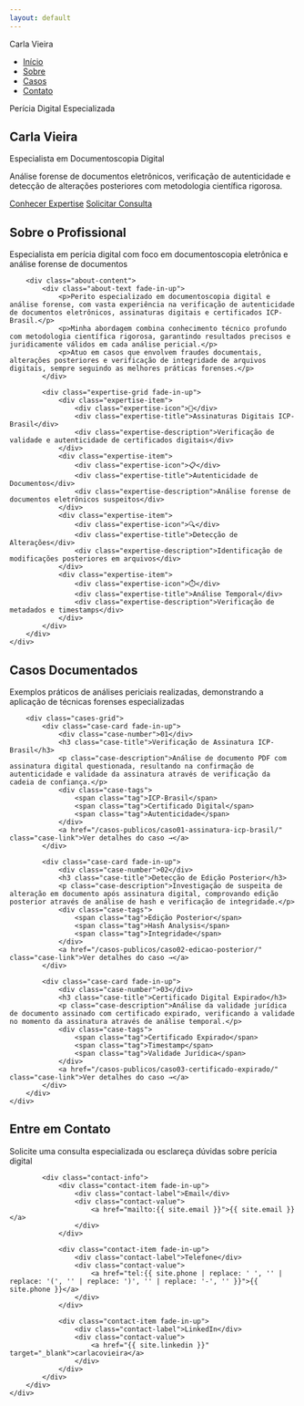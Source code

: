 ```yaml
---
layout: default
---
```


<div class="scroll-progress"></div>

<nav class="nav" id="navbar">
    <div class="nav-container">
        <div class="nav-logo">Carla Vieira</div>
        <ul class="nav-links">
            <li><a href="#home">Início</a></li>
            <li><a href="#about">Sobre</a></li>
            <li><a href="#cases">Casos</a></li>
            <li><a href="#contact">Contato</a></li>
        </ul>
    </div>
</nav>

<section class="hero" id="home">
    <div class="hero-content">
        <div class="hero-badge">Perícia Digital Especializada</div>
        <h1 class="hero-title">Carla Vieira</h1>
        <p class="hero-subtitle">Especialista em Documentoscopia Digital</p>
        <p class="hero-description">Análise forense de documentos eletrônicos, verificação de autenticidade e detecção de alterações posteriores com metodologia científica rigorosa.</p>
        <div class="cta-buttons">
            <a href="#about" class="btn btn-primary">Conhecer Expertise</a>
            <a href="#contact" class="btn btn-secondary">Solicitar Consulta</a>
        </div>
    </div>
</section>

<section class="section about" id="about">
    <div class="container">
        <h2 class="section-title fade-in-up">Sobre o Profissional</h2>
        <p class="section-subtitle fade-in-up">Especialista em perícia digital com foco em documentoscopia eletrônica e análise forense de documentos</p>
        
        <div class="about-content">
            <div class="about-text fade-in-up">
                <p>Perito especializado em documentoscopia digital e análise forense, com vasta experiência na verificação de autenticidade de documentos eletrônicos, assinaturas digitais e certificados ICP-Brasil.</p>
                <p>Minha abordagem combina conhecimento técnico profundo com metodologia científica rigorosa, garantindo resultados precisos e juridicamente válidos em cada análise pericial.</p>
                <p>Atuo em casos que envolvem fraudes documentais, alterações posteriores e verificação de integridade de arquivos digitais, sempre seguindo as melhores práticas forenses.</p>
            </div>
            
            <div class="expertise-grid fade-in-up">
                <div class="expertise-item">
                    <div class="expertise-icon">🔐</div>
                    <div class="expertise-title">Assinaturas Digitais ICP-Brasil</div>
                    <div class="expertise-description">Verificação de validade e autenticidade de certificados digitais</div>
                </div>
                <div class="expertise-item">
                    <div class="expertise-icon">📋</div>
                    <div class="expertise-title">Autenticidade de Documentos</div>
                    <div class="expertise-description">Análise forense de documentos eletrônicos suspeitos</div>
                </div>
                <div class="expertise-item">
                    <div class="expertise-icon">🔍</div>
                    <div class="expertise-title">Detecção de Alterações</div>
                    <div class="expertise-description">Identificação de modificações posteriores em arquivos</div>
                </div>
                <div class="expertise-item">
                    <div class="expertise-icon">⏱️</div>
                    <div class="expertise-title">Análise Temporal</div>
                    <div class="expertise-description">Verificação de metadados e timestamps</div>
                </div>
            </div>
        </div>
    </div>
</section>

<section class="section cases" id="cases">
    <div class="container">
        <h2 class="section-title fade-in-up">Casos Documentados</h2>
        <p class="section-subtitle fade-in-up">Exemplos práticos de análises periciais realizadas, demonstrando a aplicação de técnicas forenses especializadas</p>
        
        <div class="cases-grid">
            <div class="case-card fade-in-up">
                <div class="case-number">01</div>
                <h3 class="case-title">Verificação de Assinatura ICP-Brasil</h3>
                <p class="case-description">Análise de documento PDF com assinatura digital questionada, resultando na confirmação de autenticidade e validade da assinatura através de verificação da cadeia de confiança.</p>
                <div class="case-tags">
                    <span class="tag">ICP-Brasil</span>
                    <span class="tag">Certificado Digital</span>
                    <span class="tag">Autenticidade</span>
                </div>
                <a href="/casos-publicos/caso01-assinatura-icp-brasil/" class="case-link">Ver detalhes do caso →</a>
            </div>
            
            <div class="case-card fade-in-up">
                <div class="case-number">02</div>
                <h3 class="case-title">Detecção de Edição Posterior</h3>
                <p class="case-description">Investigação de suspeita de alteração em documento após assinatura digital, comprovando edição posterior através de análise de hash e verificação de integridade.</p>
                <div class="case-tags">
                    <span class="tag">Edição Posterior</span>
                    <span class="tag">Hash Analysis</span>
                    <span class="tag">Integridade</span>
                </div>
                <a href="/casos-publicos/caso02-edicao-posterior/" class="case-link">Ver detalhes do caso →</a>
            </div>
            
            <div class="case-card fade-in-up">
                <div class="case-number">03</div>
                <h3 class="case-title">Certificado Digital Expirado</h3>
                <p class="case-description">Análise da validade jurídica de documento assinado com certificado expirado, verificando a validade no momento da assinatura através de análise temporal.</p>
                <div class="case-tags">
                    <span class="tag">Certificado Expirado</span>
                    <span class="tag">Timestamp</span>
                    <span class="tag">Validade Jurídica</span>
                </div>
                <a href="/casos-publicos/caso03-certificado-expirado/" class="case-link">Ver detalhes do caso →</a>
            </div>
        </div>
    </div>
</section>

<section class="section contact" id="contact">
    <div class="container">
        <div class="contact-content">
            <h2 class="section-title fade-in-up">Entre em Contato</h2>
            <p class="section-subtitle fade-in-up">Solicite uma consulta especializada ou esclareça dúvidas sobre perícia digital</p>
            
            <div class="contact-info">
                <div class="contact-item fade-in-up">
                    <div class="contact-label">Email</div>
                    <div class="contact-value">
                        <a href="mailto:{{ site.email }}">{{ site.email }}</a>
                    </div>
                </div>
                
                <div class="contact-item fade-in-up">
                    <div class="contact-label">Telefone</div>
                    <div class="contact-value">
                        <a href="tel:{{ site.phone | replace: ' ', '' | replace: '(', '' | replace: ')', '' | replace: '-', '' }}">{{ site.phone }}</a>
                    </div>
                </div>
                
                <div class="contact-item fade-in-up">
                    <div class="contact-label">LinkedIn</div>
                    <div class="contact-value">
                        <a href="{{ site.linkedin }}" target="_blank">carlacovieira</a>
                    </div>
                </div>
            </div>
        </div>
    </div>
</section>

<script>
    // Smooth scrolling
    document.querySelectorAll('a[href^="#"]').forEach(anchor => {
        anchor.addEventListener('click', function (e) {
            e.preventDefault();
            const target = document.querySelector(this.getAttribute('href'));
            if (target) {
                target.scrollIntoView({
                    behavior: 'smooth',
                    block: 'start'
                });
            }
        });
    });

    // Navbar visibility on scroll
    let lastScrollTop = 0;
    const navbar = document.getElementById('navbar');
    
    window.addEventListener('scroll', () => {
        const scrollTop = window.pageYOffset || document.documentElement.scrollTop;
        
        if (scrollTop > 100) {
            navbar.classList.add('visible');
        } else {
            navbar.classList.remove('visible');
        }
        
        lastScrollTop = scrollTop;
    });

    // Scroll progress
    window.addEventListener('scroll', () => {
        const scrolled = window.pageYOffset;
        const maxHeight = document.documentElement.scrollHeight - window.innerHeight;
        const progress = (scrolled / maxHeight) * 100;
        document.querySelector('.scroll-progress').style.width = progress + '%';
    });

    // Intersection Observer for animations
    const observerOptions = {
        threshold: 0.1,
        rootMargin: '0px 0px -50px 0px'
    };

    const observer = new IntersectionObserver((entries) => {
        entries.forEach(entry => {
            if (entry.isIntersecting) {
                entry.target.classList.add('visible');
            }
        });
    }, observerOptions);

    document.querySelectorAll('.fade-in-up').forEach(el => {
        observer.observe(el);
    });

    // Parallax effect for hero
    window.addEventListener('scroll', () => {
        const scrolled = window.pageYOffset;
        const hero = document.querySelector('.hero');
        const speed = scrolled * 0.5;
        hero.style.transform = `translateY(${speed}px)`;
    });
</script>